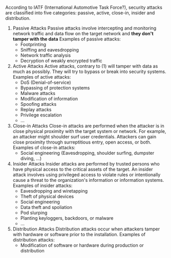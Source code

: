 According to IATF (International Automotive Task Force?), security attacks are classified into five categories: passive, active, close-in, insider and distribution.

1. Passive Attacks
	Passive attacks involve intercepting and monitoring network traffic and data flow on the target network and **they don't tamper with the data**
	Examples of passive attacks:
	- Footprinting
	- Sniffing and eavesdropping
	- Network traffic analysis
	- Decryption of weakly encrypted traffic
2. Active Attacks
	Active attacks, contrary to (1) will tamper with data as much as possibly. They will try to bypass or break into security systems. 
	Examples of active attacks:
	- DoS (Denial-of-service)
	- Bypassing of protection systems
	- Malware attacks
	- Modification of information
	- Spoofing attacks
	- Replay attacks
	- Privilege escalation
	- ...
3. Close-in Attacks
	Close-in attacks are performed when the attacker is in close physical proximity with the target system or network. For example, an attacker might shoulder surf user credentials. Attackers can gain close proximity through surreptitious entry, open access, or both.
	Examples of close-in attacks:
	- Social engineering (Eavesdropping, shoulder surfing, dumpster diving, ...)
4. Insider Attacks
   Insider attacks are performed by trusted persons who have physical access to the critical assets of the target. An insider attack involves using privileged access to violate rules or intentionally cause a threat to the organization's information or information systems.
   Examples of insider attacks:
	- Eavesdropping and wiretapping
	- Theft of physical devices
	- Social engineering
	- Data theft and spoliation
	- Pod slurping
	- Planting keyloggers, backdoors, or malware
	- ...
5. Distribution Attacks
	Distribution attacks occur when attackers tamper with hardware or software prior to the installation. 
	Examples of distribution attacks:
	- Modification of software or hardware during production or distribution